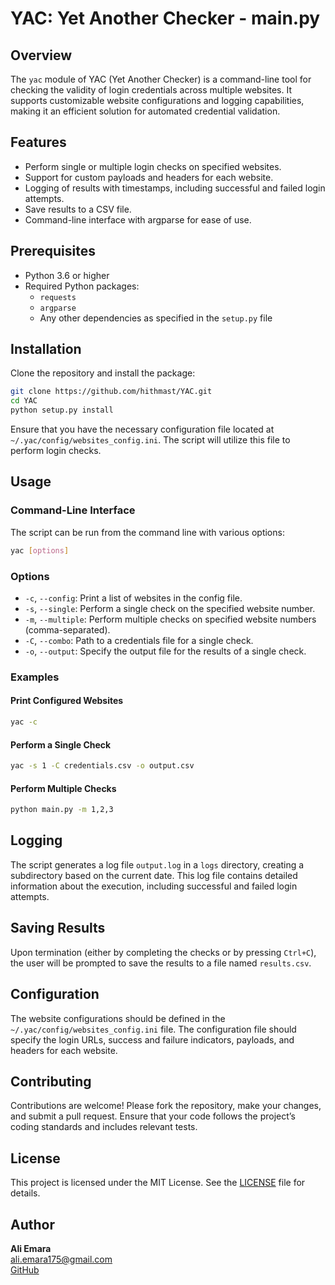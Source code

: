 # YAC: Yet Another Checker - main.py

## Overview

The `yac` module of YAC (Yet Another Checker) is a command-line tool for checking the validity of login credentials across multiple websites. It supports customizable website configurations and logging capabilities, making it an efficient solution for automated credential validation.

## Features

- Perform single or multiple login checks on specified websites.
- Support for custom payloads and headers for each website.
- Logging of results with timestamps, including successful and failed login attempts.
- Save results to a CSV file.
- Command-line interface with argparse for ease of use.

## Prerequisites

- Python 3.6 or higher
- Required Python packages:
  - `requests`
  - `argparse`
  - Any other dependencies as specified in the `setup.py` file

## Installation

Clone the repository and install the package:

```bash
git clone https://github.com/hithmast/YAC.git
cd YAC
python setup.py install
```

Ensure that you have the necessary configuration file located at `~/.yac/config/websites_config.ini`. The script will utilize this file to perform login checks.

## Usage

### Command-Line Interface

The script can be run from the command line with various options:

```bash
yac [options]
```

### Options

- `-c`, `--config`: Print a list of websites in the config file.
- `-s`, `--single`: Perform a single check on the specified website number.
- `-m`, `--multiple`: Perform multiple checks on specified website numbers (comma-separated).
- `-C`, `--combo`: Path to a credentials file for a single check.
- `-o`, `--output`: Specify the output file for the results of a single check.

### Examples

#### Print Configured Websites

```bash
yac -c
```

#### Perform a Single Check

```bash
yac -s 1 -C credentials.csv -o output.csv
```

#### Perform Multiple Checks

```bash
python main.py -m 1,2,3
```

## Logging

The script generates a log file `output.log` in a `logs` directory, creating a subdirectory based on the current date. This log file contains detailed information about the execution, including successful and failed login attempts.

## Saving Results

Upon termination (either by completing the checks or by pressing `Ctrl+C`), the user will be prompted to save the results to a file named `results.csv`.

## Configuration

The website configurations should be defined in the `~/.yac/config/websites_config.ini` file. The configuration file should specify the login URLs, success and failure indicators, payloads, and headers for each website.

## Contributing

Contributions are welcome! Please fork the repository, make your changes, and submit a pull request. Ensure that your code follows the project’s coding standards and includes relevant tests.

## License

This project is licensed under the MIT License. See the [LICENSE](LICENSE) file for details.

## Author

**Ali Emara**  
[ali.emara175@gmail.com](mailto:ali.emara175@gmail.com)  
[GitHub](https://github.com/hithmast)
